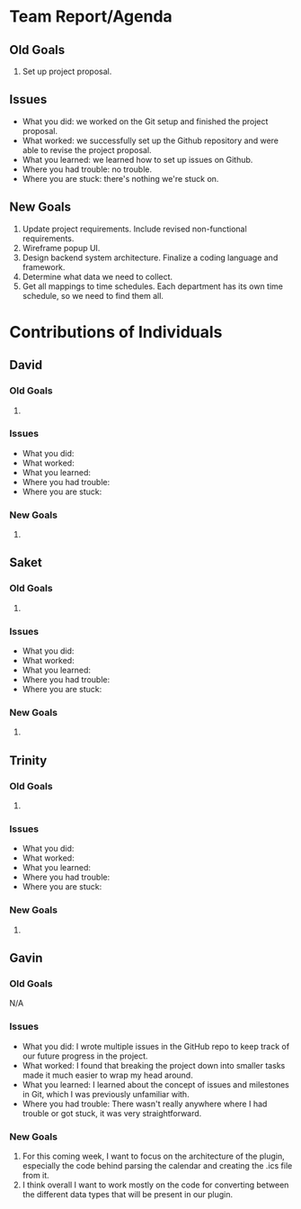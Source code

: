 # Team Report/Agenda
## Old Goals
1. Set up project proposal.
## Issues
- What you did: we worked on the Git setup and finished the project proposal.
- What worked: we successfully set up the Github repository and were able to revise the project proposal.
- What you learned: we learned how to set up issues on Github.
- Where you had trouble: no trouble.
- Where you are stuck: there's nothing we're stuck on.
## New Goals
1. Update project requirements. Include revised non-functional requirements.
2. Wireframe popup UI.
3. Design backend system architecture. Finalize a coding language and framework.
4. Determine what data we need to collect.
5. Get all mappings to time schedules. Each department has its own time schedule, so we need to find them all.

# Contributions of Individuals

## David
### Old Goals
1.
### Issues
- What you did:
- What worked:
- What you learned:
- Where you had trouble:
- Where you are stuck:
### New Goals
1. 

## Saket
### Old Goals
1.
### Issues
- What you did:
- What worked:
- What you learned:
- Where you had trouble:
- Where you are stuck:
### New Goals
1. 

## Trinity
### Old Goals
1.
### Issues
- What you did:
- What worked:
- What you learned:
- Where you had trouble:
- Where you are stuck:
### New Goals
1. 

## Gavin
### Old Goals
N/A
### Issues
- What you did: I wrote multiple issues in the GitHub repo to keep track of our future
progress in the project.
- What worked: I found that breaking the project down into smaller tasks made it much easier
to wrap my head around.
- What you learned: I learned about the concept of issues and milestones in Git, which I was
previously unfamiliar with.
- Where you had trouble: There wasn't really anywhere where I had trouble or got stuck, it
was very straightforward.
### New Goals
1. For this coming week, I want to focus on the architecture of the plugin, especially the
code behind parsing the calendar and creating the .ics file from it.
2. I think overall I want to work mostly on the code for converting between the different
data types that will be present in our plugin.